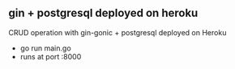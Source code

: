 ## gin + postgresql deployed on heroku

CRUD operation with gin-gonic + postgresql deployed on Heroku

- go run main.go
- runs at port :8000
